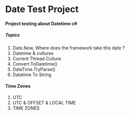 # Date Test Project
#### Project testing about Datetime c#

##### Topics
1. Date.Now, Where does the framework take this date ? 
2. Datetime & cultures
3. Current Thread Culture
4. Convert.ToDatetime()
5. DateTime.TryParse()
6. Datatime To String

#### Time Zones
1. UTC
2. UTC & OFFSET & LOCAL TIME
3. TIME ZONES
